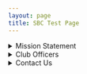 ```yaml
---
layout: page
title: SBC Test Page
---
```



<details>

<summary>Mission Statement</summary>

> To be a community where individuals connect to the Self and the Other by reviving sincerity in third places in the optimistic exploration and practice of philosophy and kindness.

</details>

<details>

<summary>Club Officers</summary>

**President**

<img src="https://pics.craiyon.com/2023-09-11/921233b1d24a4f20922ab35dc4f03475.webp" alt="Spazlandon icon" width="100"/>

Spazlandon

A graphic designer, nature walker, and lorem ipsum generator, spazlandon dolor sit amet, consectetur adipiscing elit, sed do eiusmod tempor incididunt ut labore et dolore magna aliqua.

**Vice President**

<img src="https://pbs.twimg.com/profile_images/1611068594598862848/B8tmc21M_400x400.jpg" alt="okaykoa icon" width="100"/>

okaykoa

An aspiring writer and artist, okaykoa Ut enim ad minim veniam, quis nostrud exercitation ullamco laboris nisi ut aliquip ex ea commodo consequat.

**Club Fixer**

<img src="https://img.craiyon.com/2024-02-19/IgOVe6H9QXiPlQ4IZhzyiw.webp" alt="denmarkriot icon" width="100"/>

denmarkriot

A non-profit nerd and community organizer, denmarkriot Duis aute irure dolor in reprehenderit in voluptate velit esse cillum dolore eu fugiat nulla pariatur.

**Mountain Goat**

<img src="https://img.craiyon.com/2024-02-19/tNsc6eE5QfKAH5WnJ5k6cw.webp" alt="Aadesh icon" width="100"/>

Aadesh Neupane

Our in-house outdoor meditation enthusiast, Aadesh is the founder of Meditation on Mountains, a non-profit group focused on practicing meditation in tandem with hiking, camping, climbing, or any other outdoors activities. 

</details>

<details>

<summary>Contact Us</summary>

[sleepyboisclub@gmail.com](mailto:sleepyboisclub@gmail.com)

</details>
